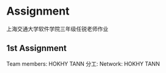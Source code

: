 # Assignment
上海交通大学软件学院三年级任锐老师作业

## 1st Assignment 
Team members: HOKHY TANN
分工: Network: HOKHY TANN

